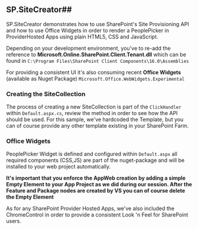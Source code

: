 ﻿## SP.SiteCreator##

SP.SiteCreator demonstrates how to use SharePoint's Site Provisioning API and how to use Office Widgets in order to render a PeoplePicker in ProviderHosted Apps using plain HTML5, CSS and JavaScript.

Depending on your development environment, you've to re-add the reference to **Microsoft.Online.SharePoint.Client.Tenant.dll** which can be found in `C:\Program Files\SharePoint Client Components\16.0\Assemblies`

For providing a consistent UI it's also consuming recent **Office Widgets** (available as Nuget Package) `Microsoft.Office.WebWidgets.Experimental`

### Creating the SiteCollection

The process of creating a new SiteCollection is part of the `ClickHandler` within `Default.aspx.cs`, review the method in order to see how the API should be used. For this sample, we've hardcoded the Template, but you can of course provide any other template existing in your SharePoint Farm.

### Office Widgets

PeoplePicker Widget is defined and configured within `Default.aspx` all required components (CSS,JS) are part of the nuget-package and will be installed to your web project automatically. 

**It's important that you enforce the AppWeb creation by adding a simple Empty Element to your App Project as we did during our session. After the Feature and Package nodes are created by VS you can of course delete the Empty Element**

As for any SharePoint Provider Hosted Apps, we've also included the ChromeControl in order to provide a consistent Look 'n Feel for SharePoint users.